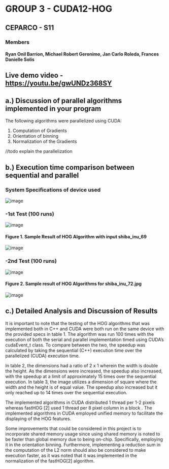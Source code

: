 # GROUP 3 - CUDA12-HOG

## CEPARCO - S11
### Members
#### Ryan Onil Barrion, Michael Robert Geronimo, Jan Carlo Roleda, Frances Danielle Solis 

## Live demo video - https://youtu.be/gwUNDz368SY

## a.) Discussion of parallel algorithms implemented in your program

The following algorithms were parallelized using CUDA:
1. Computation of Gradients
2. Orientation of binning 
3. Normalization of the Gradients

//todo explain the parallelization

## b.) Execution time comparison between sequential and parallel
### System Specifications of device used 
![image](https://github.com/Bol3x/CUDA12-HOG/assets/115066447/8a21600d-9bb5-4ba8-916e-c67b1c0b83c6)

### -1st Test (100 runs)
![image](https://github.com/Bol3x/CUDA12-HOG/assets/115066447/282a6597-846e-4b32-a254-687e1a8e207a)

#### Figure 1. Sample Result of HOG Algorithm with input shiba_inu_69 
![image](https://github.com/Bol3x/CUDA12-HOG/assets/115066447/5254af6f-a088-40a9-885e-90dd3fd41c0d)


### -2nd Test (100 runs)
![image](https://github.com/Bol3x/CUDA12-HOG/assets/115066447/9a88260c-b56f-40ed-be61-ee02591d8ace)


#### Figure 2. Sample result of HOG Algorithms for shiba_inu_72.jpg
![image](https://github.com/Bol3x/CUDA12-HOG/assets/115066447/ffea2029-344d-4831-884e-534721d9e3c5)


## c.) Detailed Analysis and Discussion of Results
 It is important to note that the testing of the HOG algorithms that was implemented both in C++ and CUDA were both run on the same device with the provided specs in table 1. The algorithm was run 100 times with the execution of both the serial and parallel implementation timed using CUDA’s cudaEvent_t class. To compare between the two, the speedup was calculated by taking the sequential (C++) execution time over the parallelized (CUDA) execution time.

 In table 2, the dimensions had a ratio of 2 x 1 wherein the width is double the height. As the dimensions were increased, the speedup also increased, with the speedup at a limit of approximately 15 times over the sequential execution. In table 3, the image utilizes a dimension of square where the width and the height is of equal value. The speedup also increased but it only reached up to 14 times over the sequential execution.

The implemented algorithms in CUDA distributed 1 thread per 1-2 pixels whereas fastHOG [2] used 1 thread per 8 pixel column in a block . The implemented algorithms in CUDA employed unified memory to facilitate the displaying of the HOG features.

Some improvements that could be considered in this project is to incorporate shared memory usage since using shared memory is noted to be faster than global memory due to being on-chip. Specifically, employing it in the orientation binning. Furthermore, implementing a reduction sum in the computation of the L2 norm should also be considered to make execution faster, as it was noted that it was implemented in the normalization of the fastHOG[2] algorithm. 



